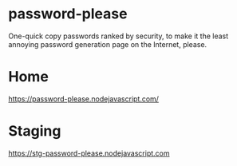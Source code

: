 # password-please
One-quick copy passwords ranked by security, to make it the least annoying password generation page on the Internet, please.

# Home
https://password-please.nodejavascript.com/

# Staging
https://stg-password-please.nodejavascript.com
